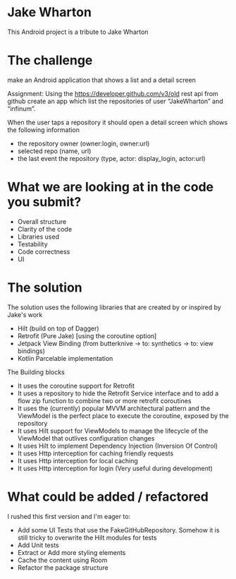 
# Jake Wharton

This Android project is a tribute to Jake Wharton 

# The challenge

 make an Android application that shows a list and a detail screen
 
 Assignment: Using the https://developer.github.com/v3/old rest api from github create an app which list the repositories of user “JakeWharton” and “infinum”.
 
 When the user taps a repository it should open a detail screen which shows the following information 
 - the repository owner (owner:login, owner:url)
 - selected repo (name, url) 
 - the last event the repository (type, actor: display_login, actor:url)
 
# What we are looking at in the code you submit?
 
 * Overall structure
 * Clarity of the code
 * Libraries used
 * Testability
 * Code correctness
 * UI
 
 # The solution
 
The solution uses the following libraries that are created by or inspired by Jake's work

- Hilt (build on top of Dagger)
- Retrofit (Pure Jake) [using the coroutine option]
- Jetpack View Binding (from butterknive -> to: synthetics -> to: view bindings)
- Kotlin Parcelable implementation

The Building blocks

- It uses the coroutine support for Retrofit
- It uses a repository to hide the Retrofit Service interface and to add a flow zip function to combine two or more retrofit coroutines
- It uses the (currently) popular MVVM architectural pattern and the ViewModel is the perfect place to execute the coroutine, exposed by the repository  
- It uses Hilt support for ViewModels to manage the lifecycle of the ViewModel that outlives configuration changes
- It uses Hilt to implement Dependency Injection (Inversion Of Control)
- It uses Http interception for caching friendly requests
- It uses Http interception for local caching
- It uses Http interception for login (Very useful during development)


# What could be added / refactored

I rushed this first version and I'm eager to:

- Add some UI Tests that use the FakeGitHubRepository. Somehow it is still tricky to overwrite the Hilt modules for tests
- Add Unit tests
- Extract or Add more styling elements
- Cache the content using Room
- Refactor the package structure 